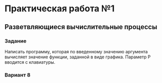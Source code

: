 # Практическая работа №1

## Разветвляющиеся вычислительные процессы

### Задание
Написать программу, которая по введенному значению аргумента вычисляет
значение функции, заданной в виде графика. Параметр Р вводится с клавиатуры.


### Вариант 8

